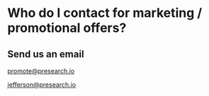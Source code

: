 # Who do I contact for marketing / promotional offers?

## Send us an email

promote@presearch.io

jefferson@presearch.io
